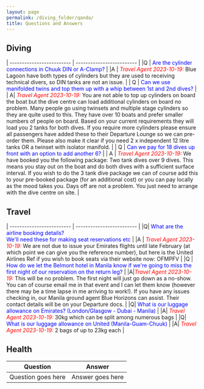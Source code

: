 ```yaml
---
layout: page
permalink: /diving_folder/qanda/
title: Questions and Answers
---
```


## Diving

| ------------------------- | ------------------------- |
|Q | <span style="color:blue">Are the cylinder connections in Chuuk DIN or A-Clamp?</span> |
|A | <span style="color:red">_Travel Agent 2023-10-19:_</span> Blue Lagoon have both types of cylinders but they are used to receiving technical divers, so DIN tanks are not an issue.  |
| Q | <span style="color:blue">Can we use manifolded twins and top them up with a whip between 1st and 2nd dives?</span> | 
| A| <span style="color:red">_Travel Agent 2023-10-19:_</span>  You are not able to top up cylinders on board the boat but the dive centre can load additional cylinders on board no problem. Many people go using twinsets and multiple stage cylinders so they are quite used to this. They have over 10 boats and prefer smaller numbers of people on board. Based on your current requirements they will load you 2 tanks for both dives. If you require more cylinders please ensure all passengers have added these to their Departure Lounge so we can pre-order them. Please also make it clear if you need 2 x independent 12 litre tanks OR a twinset with isolator manifold. |
| Q | <span style="color:blue">Can we pay for 18 dives up front with an option to add another 6?</span> | 
| A | <span style="color:red">_Travel Agent 2023-10-19:_</span> We have booked you the following package: Two tank dives over 9 dives. This means you stay out on the boat and do both dives with a sufficient surface interval. If you wish to do the 3 tank dive package we can of course add this to your pre-booked package (for an additional cost) or you can pay locally as the mood takes you. Days off are not a problem. You just need to arrange with the dive centre on site. |

## Travel

| ------------------------- | ------------------------- |
|Q| <span style="color:blue">What are the airline booking details? <br>We'll need these for making seat reservations etc </span> |
|A | <span style="color:red">_Travel Agent 2023-10-19:_</span> We are not due to issue your Emirates flights until late February (at which point we can give you the reference number), but here is the United Airlines Ref if you wish to book seats via their website now: OFMPFV  |
|Q | <span style="color:blue">How do we let the Belmont hotel in Manila know if we're going to miss the first night of our reservation on the return leg?</span> | 
|A|<span style="color:red">_Travel Agent 2023-10-19:_</span> This will be no problem. The first night will just go down as a no-show. You can of course email me in that event and I can let them know (however there may be a time lapse in me arriving to work!). If you have any issues checking in, our Manila ground agent Blue Horizons can assist. Their contact details will be on your Departure docs. |
|Q| <span style="color:blue">What is our luggage allowance on Emirates? (London/Glasgow - Dubai - Manila)</span> | 
|A| <span style="color:red">_Travel Agent 2023-10-19:_</span> 30kg which can be split among numerous bags |
|Q| <span style="color:blue">What is our luggage allowance on United (Manila-Guam-Chuuk)</span> | 
|A| <span style="color:red">_Travel Agent 2023-10-19:_</span> 2 bags of up to 23kg each |

## Health

| Question | Answer |
| ------------------------- | ------------------------- |
| Question goes here | Answer goes here |
